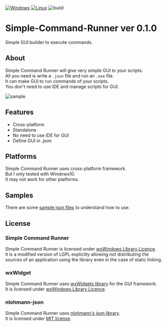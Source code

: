 [![Windows](https://svgshare.com/i/ZhY.svg)](https://svgshare.com/i/ZhY.svg)
[![Linux](https://svgshare.com/i/Zhy.svg)](https://svgshare.com/i/Zhy.svg)
![build](https://github.com/matyalatte/Simple-Command-Runner/actions/workflows/main.yml/badge.svg)
# Simple-Command-Runner ver 0.1.0
Simple GUI builder to execute commands.<br>

## About
Simple Command Runner will give very simple GUI to your scripts.<br>
All you need is write a `.json` file and run an `.exe` file.<br>
It can make GUI to run commands of your scripts.<br>
You don't need to use IDE and manage scripts for GUI.<br>

![sample](https://user-images.githubusercontent.com/69258547/166093114-4165e28a-452e-4844-a4d9-19b34bfe001c.png)<br>

## Features
- Cross-platform
- Standalone
- No need to use IDE for GUI
- Define GUI in .json

## Platforms
Simple Command Runner uses cross-platform framework.<br>
But I only tested with Windows10.<br>
It may not work for other platforms.

## Samples
There are some [sample json files](./samples) to understand how to use.<br>

## License
### Simple Command Runner
Simple Command Runner is licensed under [wxWindows Library Licence](license.txt).<br>
It is a modified version of LGPL explicitly allowing not distributing
the sources of an application using the library even in the case of static linking.<br>

### wxWidget
Simple Command Runner uses [wxWidgets library](https://github.com/wxWidgets/wxWidgets) for the GUI framework.<br>
It is licensed under [wxWindows Library Licence](https://github.com/wxWidgets/wxWidgets/blob/master/docs/licence.txt).<br>

### nlohmann-json
Simple Command Runner uses [nlohmann's json library](https://github.com/nlohmann/json).<br>
It is licensed under [MIT license](https://github.com/nlohmann/json/blob/develop/LICENSE.MIT).
